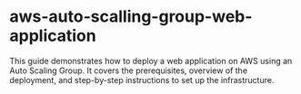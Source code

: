 # aws-auto-scalling-group-web-application
This guide demonstrates how to deploy a web application on AWS using an Auto Scaling Group. It covers the prerequisites, overview of the deployment, and step-by-step instructions to set up the infrastructure.
